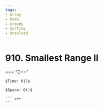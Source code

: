 ```yaml
---
tags:
- Array
- Math
- Greedy
- Sorting
- Unsolved
---
```



# 910. Smallest Range II

=== "C++"

    $Time: O()$

    $Space: O()$

    ``` c++
    ```